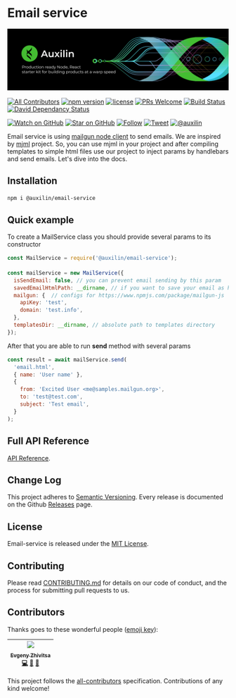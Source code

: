 # Email service

[![Auxilin.com — Production ready Node, React starter kit for building products at a warp speed](https://raw.githubusercontent.com/auxilincom/component-template/master/assets/cover-black.png)](https://github.com/auxilincom/auxilin)

[![All Contributors](https://img.shields.io/badge/all_contributors-1-orange.svg?style=flat-square)](#contributors)
[![npm version](https://badge.fury.io/js/%40auxilin%2Femail-service.svg)](https://badge.fury.io/js/%40auxilin%2Femail-service) 
[![license](https://img.shields.io/github/license/mashape/apistatus.svg?style=flat-square)](https://github.com/auxilincom/email-service/blob/master/LICENSE)
[![PRs Welcome](https://img.shields.io/badge/PRs-welcome-brightgreen.svg?style=flat-square)](http://makeapullrequest.com)
[![Build Status](http://ci.auxilin.com/api/badges/auxilincom/email-service/status.svg)](http://ci.auxilin.com/auxilincom/email-sercice)
[![David Dependancy Status](https://david-dm.org/auxilincom/email-service.svg)](https://david-dm.org/auxilincom/email-service)


[![Watch on GitHub](https://img.shields.io/github/watchers/auxilincom/email-service.svg?style=social&label=Watch)](https://github.com/auxilincom/email-service/watchers)
[![Star on GitHub](https://img.shields.io/github/stars/auxilincom/email-service.svg?style=social&label=Stars)](https://github.com/auxilincom/email-service/stargazers)
[![Follow](https://img.shields.io/twitter/follow/auxilin.svg?style=social&label=Follow)](https://twitter.com/auxilin)
[![Tweet](https://img.shields.io/twitter/url/https/github.com/auxiliccom/email-service.svg?style=social)](https://twitter.com/intent/tweet?text=I%27m%20using%20Auxilin%20components%20to%20build%20my%20next%20product%20🚀.%20Check%20it%20out:%20https://github.com/auxiliccom/email-service)
[![@auxilin](https://img.shields.io/badge/%F0%9F%92%AC%20Telegram-t.me/auxilin-blue.svg)](https://t.me/auxilin)

Email service is using [mailgun node client](https://www.npmjs.com/package/mailgun-js) to send emails.
We are inspired by [mjml](https://github.com/mjmlio/mjml) project. So, you can use mjml in your project and
after compiling templates to simple html files use our project to inject params by handlebars and send emails.
Let's dive into the docs.

## Installation

```bash
npm i @auxilin/email-service
```

## Quick example

To create a MailService class you should provide several params to its constructor
```javascript
const MailService = require('@auxilin/email-service');

const mailService = new MailService({
  isSendEmail: false, // you can prevent email sending by this param
  savedEmailHtmlPath: __dirname, // if you want to save your email as html in development mode
  mailgun: {  // configs for https://www.npmjs.com/package/mailgun-js
    apiKey: 'test',
    domain: 'test.info',
  },
  templatesDir: __dirname, // absolute path to templates directory
});
```

After that you are able to run **send** method with several params

```javascript
const result = await mailService.send(
  'email.html',
  { name: 'User name' },
  {
    from: 'Excited User <me@samples.mailgun.org>',
    to: 'test@test.com',
    subject: 'Test email',
  }
);
```

## Full API Reference

[API Reference](https://github.com/auxilincom/email-service/blob/master/API.md).

## Change Log

This project adheres to [Semantic Versioning](http://semver.org/).
Every release is documented on the Github [Releases](https://github.com/auxilincom/email-service/releases) page.

## License

Email-service is released under the [MIT License](https://github.com/auxilincom/email-service/blob/master/LICENSE).

## Contributing

Please read [CONTRIBUTING.md](https://github.com/auxilincom/email-service/blob/master/CONTRIBUTING.md) for details on our code of conduct, and the process for submitting pull requests to us.

## Contributors

Thanks goes to these wonderful people ([emoji key](https://github.com/kentcdodds/all-contributors#emoji-key)):

<!-- ALL-CONTRIBUTORS-LIST:START - Do not remove or modify this section -->
<!-- prettier-ignore -->
| [<img src="https://avatars2.githubusercontent.com/u/6461311?v=4" width="100px;"/><br /><sub><b>Evgeny Zhivitsa</b></sub>](https://github.com/ezhivitsa)<br />[💻](https://github.com/auxilin/email-service/commits?author=ezhivitsa "Code") [🤔](#ideas-ezhivitsa "Ideas, Planning, & Feedback") [📖](https://github.com/auxilin/email-service/commits?author=ezhivitsa "Documentation") |
| :---: |
<!-- ALL-CONTRIBUTORS-LIST:END -->

This project follows the [all-contributors](https://github.com/kentcdodds/all-contributors) specification. Contributions of any kind welcome!
